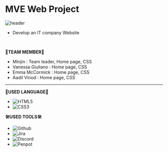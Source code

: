 # MVE Web Project
![header](https://capsule-render.vercel.app/api?type=soft&height=300&color=gradient&text=MVE%20-%20COS10026%20Project&desc=part%201%20(Cybersecurity%20Specialist)&descAlignY=71&fontSize=60)
- Develop an IT company Website

<br>

**🐣TEAM MEMBER🐣**
- Minjin : Team leader, Home page, CSS
- Vanessa Giuliano : Home page, CSS
- Emma McCormick : Home page, CSS
- Aadil Vinod : Home page, CSS

--- 

**🔧USED LANGUAGE🔧**
- ![HTML5](https://img.shields.io/badge/HTML5-E34F26?style=for-the-badge&logo=html5&logoColor=white)
- ![CSS3](https://img.shields.io/badge/CSS3-1572B6?style=for-the-badge&logo=css3&logoColor=white)

**🛠USED TOOLS🛠**
- ![Github](https://img.shields.io/badge/GITHUB-000000?logo=github)
- ![Jira](https://img.shields.io/badge/Jira-0052CC?style=for-the-badge&logo=jira&logoColor=white)
- ![Discord](https://img.shields.io/badge/DISCORD-5865F2?style=for-the-badge&logo=discord&logoColor=white)
- ![Penpot](https://img.shields.io/badge/Penpot-000000?style=for-the-badge&logo=penpot&logoColor=white)
